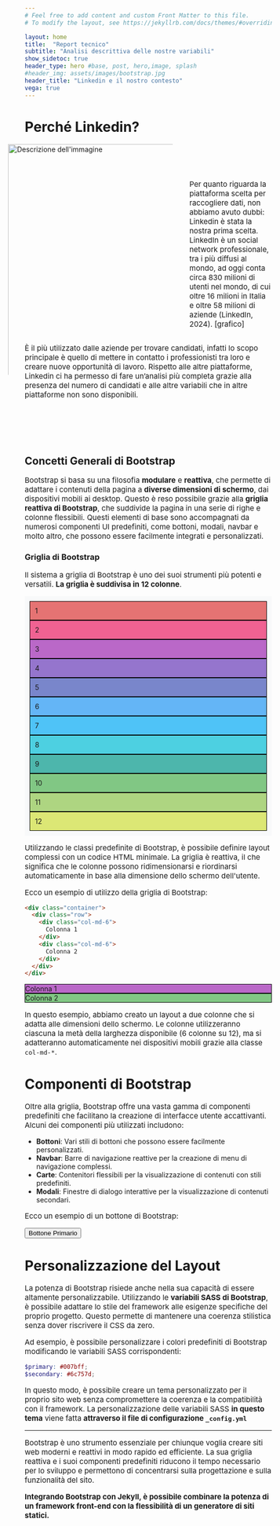 ```yaml
---
# Feel free to add content and custom Front Matter to this file.
# To modify the layout, see https://jekyllrb.com/docs/themes/#overriding-theme-defaults

layout: home
title:  "Report tecnico"
subtitle: "Analisi descrittiva delle nostre variabili"
show_sidetoc: true
header_type: hero #base, post, hero,image, splash
#header_img: assets/images/bootstrap.jpg
header_title: "Linkedin e il nostro contesto"
vega: true
---
```


<style>
p {
    font-size: 15px; /* Modifica questo valore per adattarlo alle tue esigenze */
}
</style>

# Perché Linkedin?


<style>
  .myImage {
    height: auto;
    margin-left: -10%;
    transition: transform 0.3s ease;
  }
  .myImage:hover {
    transform: scale(1.5);
  }

</style>
<div style="display: flex;">
  <div style="flex: 100%;">
    <img src="{{site.baseurl}}/assets/images/output.png" alt="Descrizione dell'immagine" style="width:120%;" class="myImage">
  </div>
  <div style="flex: 50%;">
    <div class="justified">
      <p><br><br><br>Per quanto riguarda la piattaforma scelta per raccogliere dati, non abbiamo avuto dubbi: Linkedin è stata la nostra prima scelta.<br>
    LinkedIn è un social network professionale, tra i più diffusi al mondo, ad oggi conta circa 830 milioni di utenti nel mondo, di cui oltre 16 milioni in Italia e oltre 58 milioni di aziende (LinkedIn, 2024). [grafico] <br></p>
    </div>
  </div>
</div>
<div class="justified">
  <p>È il più utilizzato dalle aziende per trovare candidati, infatti lo scopo principale è quello di mettere in contatto i professionisti tra loro e creare nuove opportunità di lavoro. Rispetto alle altre piattaforme, Linkedin ci ha permesso di fare un’analisi più completa grazie alla presenza del numero di candidati e alle altre variabili che in altre piattaforme non sono disponibili.</p>
</div>


<div style="display: flex; justify-content: center; align-items: center;">
<vegachart schema-url="{{site.baseurl}}/assets/charts/Jacopo1_DistTotLavori_monochrome_NoContainer.json" style="width: 100%"></vegachart>
</div>
<br>
<div style="display: flex; justify-content: center; align-items: center; ">
<vegachart schema-url="{{site.baseurl}}/assets/charts/Jacopo2_DistTipoLavori_monochrome_NoContainer.json" style="width: 100%"></vegachart>
</div>
<br>
<div style="display: flex; justify-content: center; align-items: center; ">
<vegachart schema-url="{{site.baseurl}}/assets/charts/Jacopo3_DistTipoSede_monochrome_NoContainer.json" style="width: 100%"></vegachart>
</div>
<br>
<div style="display: flex; justify-content: center; align-items: center; ">
<vegachart schema-url="{{site.baseurl}}/assets/charts/Jacopo4_DistDimAzienda_monochrome_NoContainer.json" style="width: 100%"></vegachart>
</div>

<br>

<div style="display: flex; justify-content: center; align-items: center;">
<vegachart schema-url="{{site.baseurl}}/assets/charts/Dona_chart_ore.json" style="width: 100%"></vegachart>
</div>


<div style="display: flex; justify-content: center; align-items: center;">
<vegachart schema-url="{{site.baseurl}}/assets/charts/Dona_chart_settimana.json" style="width: 100%"></vegachart>
</div>

## Concetti Generali di Bootstrap

Bootstrap si basa su una filosofia **modulare** e **reattiva**, che permette di adattare i contenuti della pagina a **diverse dimensioni di schermo**, dai dispositivi mobili ai desktop. Questo è reso possibile grazie alla **griglia reattiva di Bootstrap**, che suddivide la pagina in una serie di righe e colonne flessibili. Questi elementi di base sono accompagnati da numerosi componenti UI predefiniti, come bottoni, modali, navbar e molto altro, che possono essere facilmente integrati e personalizzati.

### Griglia di Bootstrap

Il sistema a griglia di Bootstrap è uno dei suoi strumenti più potenti e versatili. **La griglia è suddivisa in 12 colonne**.

<div class="container">
  <div class="row" style="background-color: #f8f9fa; padding: 10px; margin-bottom: 10px;">
    <div class="col-md-1" style="background-color: #e57373; padding: 10px; border: 1px solid #000;">1</div>
    <div class="col-md-1" style="background-color: #f06292; padding: 10px; border: 1px solid #000;">2</div>
    <div class="col-md-1" style="background-color: #ba68c8; padding: 10px; border: 1px solid #000;">3</div>
    <div class="col-md-1" style="background-color: #9575cd; padding: 10px; border: 1px solid #000;">4</div>
    <div class="col-md-1" style="background-color: #7986cb; padding: 10px; border: 1px solid #000;">5</div>
    <div class="col-md-1" style="background-color: #64b5f6; padding: 10px; border: 1px solid #000;">6</div>
    <div class="col-md-1" style="background-color: #4fc3f7; padding: 10px; border: 1px solid #000;">7</div>
    <div class="col-md-1" style="background-color: #4dd0e1; padding: 10px; border: 1px solid #000;">8</div>
    <div class="col-md-1" style="background-color: #4db6ac; padding: 10px; border: 1px solid #000;">9</div>
    <div class="col-md-1" style="background-color: #81c784; padding: 10px; border: 1px solid #000;">10</div>
    <div class="col-md-1" style="background-color: #aed581; padding: 10px; border: 1px solid #000;">11</div>
    <div class="col-md-1" style="background-color: #dce775; padding: 10px; border: 1px solid #000;">12</div>
  </div>
</div>

Utilizzando le classi predefinite di Bootstrap, è possibile definire layout complessi con un codice HTML minimale. La griglia è reattiva, il che significa che le colonne possono ridimensionarsi e riordinarsi automaticamente in base alla dimensione dello schermo dell'utente.

Ecco un esempio di utilizzo della griglia di Bootstrap:

```html
<div class="container">
  <div class="row">
    <div class="col-md-6">
      Colonna 1
    </div>
    <div class="col-md-6">
      Colonna 2
    </div>
  </div>
</div>
```
<div class="container">
  <div class="row">
    <div class="col-md-6" style="border: 1px solid black; background-color: #ba68c8;">
      Colonna 1
    </div>
    <div class="col-md-6" style="border: 1px solid black; background-color: #81c784;">
      Colonna 2
    </div>
  </div>
</div>

In questo esempio, abbiamo creato un layout a due colonne che si adatta alle dimensioni dello schermo. Le colonne utilizzeranno ciascuna la metà della larghezza disponibile (6 colonne su 12), ma si adatteranno automaticamente nei dispositivi mobili grazie alla classe `col-md-*`.

# Componenti di Bootstrap
Oltre alla griglia, Bootstrap offre una vasta gamma di componenti predefiniti che facilitano la creazione di interfacce utente accattivanti. Alcuni dei componenti più utilizzati includono:

- **Bottoni**: Vari stili di bottoni che possono essere facilmente personalizzati.
- **Navbar**: Barre di navigazione reattive per la creazione di menu di navigazione complessi.
- **Carte**: Contenitori flessibili per la visualizzazione di contenuti con stili predefiniti.
- **Modali**: Finestre di dialogo interattive per la visualizzazione di contenuti secondari.

Ecco un esempio di un bottone di Bootstrap:

<button type="button" class="btn btn-primary">Bottone Primario</button>

# Personalizzazione del Layout
La potenza di Bootstrap risiede anche nella sua capacità di essere altamente personalizzabile. 
Utilizzando le **variabili SASS di Bootstrap**, è possibile adattare lo stile del framework alle esigenze specifiche del proprio progetto. 
Questo permette di mantenere una coerenza stilistica senza dover riscrivere il CSS da zero.

Ad esempio, è possibile personalizzare i colori predefiniti di Bootstrap modificando le variabili SASS corrispondenti:

```scss
$primary: #007bff;
$secondary: #6c757d;
```
In questo modo, è possibile creare un tema personalizzato per il proprio sito web senza compromettere la coerenza e la compatibilità con il framework.
La personalizzazione delle variabili SASS **in questo tema** viene fatta **attraverso il file di configurazione `_config.yml`**


---

Bootstrap è uno strumento essenziale per chiunque voglia creare siti web moderni e reattivi in modo rapido ed efficiente.
La sua griglia reattiva e i suoi componenti predefiniti riducono il tempo necessario per lo sviluppo e permettono di concentrarsi sulla progettazione e sulla funzionalità del sito.

**Integrando Bootstrap con Jekyll, è possibile combinare la potenza di un framework front-end con la flessibilità di un generatore di siti statici.**
